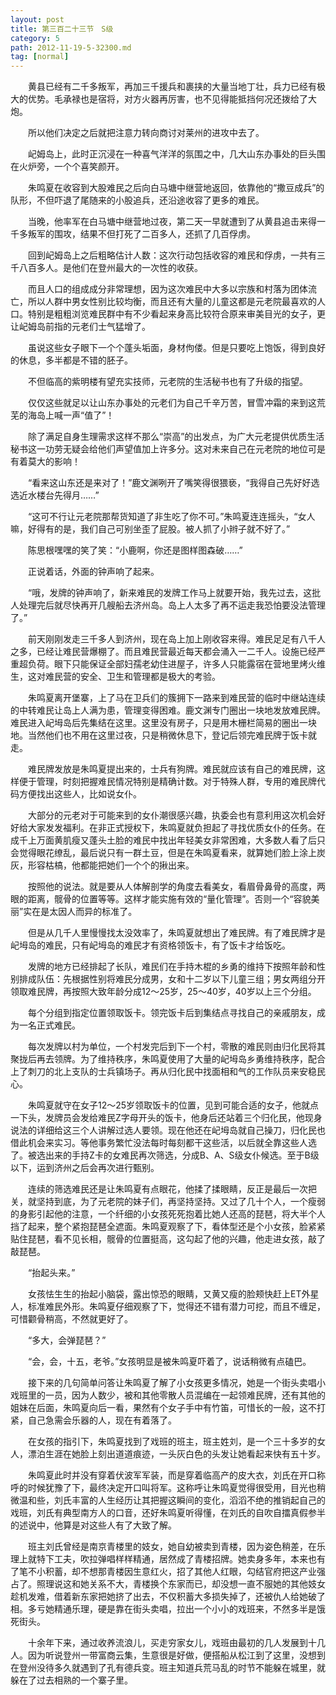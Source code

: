 ```yaml
---
layout: post
title: 第三百二十三节　S级
category: 5
path: 2012-11-19-5-32300.md
tag: [normal]
---
```


　　黄县已经有二千多叛军，再加三千援兵和裹挟的大量当地丁壮，兵力已经有极大的优势。毛承禄也是宿将，对方火器再厉害，也不见得能抵挡何况还拨给了大炮。

　　所以他们决定之后就把注意力转向商讨对莱州的进攻中去了。

　　屺姆岛上，此时正沉浸在一种喜气洋洋的氛围之中，几大山东办事处的巨头围在火炉旁，一个个喜笑颜开。

　　朱鸣夏在收容到大股难民之后向白马塘中继营地返回，依靠他的“撒豆成兵”的队形，不但吓退了尾随来的小股追兵，还沿途收容了更多的难民。

　　当晚，他率军在白马塘中继营地过夜，第二天一早就遭到了从黄县追击来得一千多叛军的围攻，结果不但打死了二百多人，还抓了几百俘虏。

　　回到屺姆岛上之后粗略估计人数：这次行动包括收容的难民和俘虏，一共有三千八百多人。是他们在登州最大的一次性的收获。

　　而且人口的组成成分非常理想，因为这次难民中大多以宗族和村落为团体流亡，所以人群中男女性别比较均衡，而且还有大量的儿童这都是元老院最喜欢的人口。特别是粗粗浏览难民群中有不少看起来身高比较符合原来审美目光的女子，更让屺姆岛前指的元老们士气猛增了。

　　虽说这些女子眼下一个个蓬头垢面，身材佝偻。但是只要吃上饱饭，得到良好的休息，多半都是不错的胚子。

　　不但临高的紫明楼有望充实技师，元老院的生活秘书也有了升级的指望。

　　仅仅这些就足以让山东办事处的元老们为自己千辛万苦，冒雪冲霜的来到这荒芜的海岛上喊一声“值了”！

　　除了满足自身生理需求这样不那么“崇高”的出发点，为广大元老提供优质生活秘书这一功劳无疑会给他们声望值加上许多分。这对未来自己在元老院的地位可是有着莫大的影响！

　　“看来这山东还是来对了！”鹿文渊咧开了嘴笑得很猥亵，“我得自己先好好选选近水楼台先得月……”

　　“这可不行让元老院那帮货知道了非生吃了你不可。”朱鸣夏连连摇头，“女人嘛，好得有的是，我们自己可别坐歪了屁股。被人抓了小辫子就不好了。”

　　陈思根嘿嘿的笑了笑：“小鹿啊，你还是图样图森破……”

　　正说着话，外面的钟声响了起来。

　　“哦，发牌的钟声响了，新来难民的发牌工作马上就要开始，我先过去，这批人处理完后就尽快再开几艘船去济州岛。岛上人太多了再不运走我恐怕要没法管理了。”

　　前天刚刚发走三千多人到济州，现在岛上加上刚收容来得。难民足足有八千人之多，已经让难民营爆棚了。而且难民营最近每天都会涌入一二千人。设施已经严重超负荷。眼下只能保证全部妇孺老幼住进屋子，许多人只能露宿在营地里烤火维生，这对难民营的安全、卫生和管理都是极大的考验。

　　朱鸣夏离开堡寨，上了马在卫兵们的簇拥下一路来到难民营的临时中继站连续的中转难民让岛上人满为患，管理变得困难。鹿文渊专门圈出一块地发放难民牌。难民进入屺坶岛后先集结在这里。这里没有房子，只是用木栅栏简易的圈出一块地。当然他们也不用在这里过夜，只是稍微休息下，登记后领完难民牌于饭卡就走。

　　难民牌发放是朱鸣夏提出来的，士兵有狗牌。难民就应该有自己的难民牌，这样便于管理，时刻把握难民情况特别是精确计数。对于特殊人群，专用的难民牌代码方便找出这些人，比如说女仆。

　　大部分的元老对于可能来到的女仆潮很感兴趣，执委会也有意利用这次机会好好给大家发发福利。在非正式授权下，朱鸣夏就负担起了寻找优质女仆的任务。在成千上万面黄肌瘦又蓬头土脸的难民中找出年轻美女非常困难，大多数人看了后只会觉得眼花缭乱，最后说只有一群土豆，但是在朱鸣夏看来，就算她们脸上涂上炭灰，形容枯槁，他都能把她们一个个的揪出来。

　　按照他的说法。就是要从人体解剖学的角度去看美女，看眉骨鼻骨的高度，两眼的距离，髋骨的位置等等。这样才能实施有效的“量化管理”。否则一个“容貌美丽”实在是太因人而异的标准了。

　　但是从几千人里慢慢找太没效率了，朱鸣夏就想出了难民牌。有了难民牌才是屺坶岛的难民，只有屺坶岛的难民才有资格领饭卡，有了饭卡才给饭吃。

　　发牌的地方已经排起了长队，难民们在手持木棍的乡勇的维持下按照年龄和性别排成队伍：先根据性别将难民分成男，女和十二岁以下儿童三组；男女两组分开领取难民牌，再按照大致年龄分成12～25岁，25～40岁，40岁以上三个分组。

　　每个分组到指定位置领取饭卡。领完饭卡后到集结点寻找自己的亲戚朋友，成为一名正式难民。

　　每次发牌以村为单位，一个村发完后到下一个村，零散的难民则由归化民将其聚拢后再去领牌。为了维持秩序，朱鸣夏使用了大量的屺坶岛乡勇维持秩序，配合上了刺刀的北上支队的士兵镇场子。再从归化民中找面相和气的工作队员来安稳民心。

　　朱鸣夏就守在女子12～25岁领取饭卡的位置，见到可能合适的女子，他就点一下头，发牌员会发给难民Z字母开头的饭卡，他身后还站着三个归化民，他现身说法的详细给这三个人讲解过选人要领。现在他还在屺坶岛就自己操刀，归化民也借此机会来实习。等他事务繁忙没法每时每刻都干这些活，以后就全靠这些人选了。被选出来的手持Z卡的女难民再次筛选，分成B、A、S级女仆候选。至于B级以下，运到济州之后会再次进行甄别。

　　连续的筛选难民还是让朱鸣夏有点眼花，他揉了揉眼睛，反正是最后一次把关，就坚持到底，为了元老院的妹子们，再坚持坚持。又过了几十个人，一个瘦弱的身影引起他的注意，一个纤细的小女孩死死抱着比她人还高的琵琶，将大半个人挡了起来，整个紧抱琵琶全遮面。朱鸣夏观察了下，看体型还是个小女孩，脸紧紧贴住琵琶，看不见长相，髋骨的位置挺高，这勾起了他的兴趣，他走进女孩，敲了敲琵琶。

　　“抬起头来。”

　　女孩怯生生的抬起小脑袋，露出惊恐的眼睛，又黄又瘦的脸颊快赶上ET外星人，标准难民外形。朱鸣夏仔细观察了下，觉得还不错有潜力可挖，而且不缠足，可惜颧骨稍高，不然就更好了。

　　“多大，会弹琵琶？”

　　“会，会，十五，老爷。”女孩明显是被朱鸣夏吓着了，说话稍微有点磕巴。

　　接下来的几句简单问答让朱鸣夏了解了小女孩更多情况，她是一个街头卖唱小戏班里的一员，因为人数少，被和其他零散人员混编在一起领难民牌，还有其他的姐妹在后面，朱鸣夏向后一看，果然有个女子手中有竹笛，可惜长的一般，这不打紧，自己急需会乐器的人，现在有着落了。

　　在女孩的指引下，朱鸣夏找到了戏班的班主，班主姓刘，是一个三十多岁的女人，漂泊生涯在她脸上刻出道道痕迹，一头灰白色的头发让她看起来快有五十岁。

　　朱鸣夏此时并没有穿着伏波军军装，而是穿着临高产的皮大衣，刘氏在开口称呼的时候犹豫了下，最终决定开口叫将军。这称呼让朱鸣夏觉得很受用，目光也稍微温和些，刘氏丰富的人生经历让其把握这瞬间的变化，滔滔不绝的推销起自己的戏班，刘氏有典型南方人的口音，还好朱鸣夏听得懂，在刘氏的自吹自擂真假参半的述说中，他算是对这些人有了大致了解。

　　班主刘氏曾经是南京青楼里的妓女，她自幼被卖到青楼，因为姿色稍差，在乐理上就特下工夫，吹拉弹唱样样精通，居然成了青楼招牌。她卖身多年，本来也有了笔不小积蓄，却不想那青楼因生意红火，招了其他人红眼，勾结官府把这产业强占了。照理说这和她关系不大，青楼换个东家而已，却没想一直不服她的其他妓女趁机发难，借着新东家把她挤了出去，不仅积蓄大多损失掉了，还被仇人给她破了相。多亏她精通乐理，硬是靠在街头卖唱，拉出一个小小的戏班来，不然多半是饿死街头。

　　十余年下来，通过收养流浪儿，买走穷家女儿，戏班由最初的几人发展到十几人。因为听说登州一带富商云集，生意很是好做，便搭船从松江到了这里，没想到在登州没待多久就遇到了孔有德兵变。班主知道兵荒马乱的时节不能躲在城里，就躲在了过去相熟的一个寨子里。